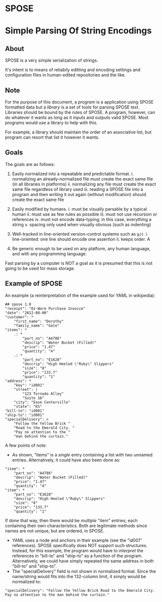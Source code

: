 # SPOSE
# Simple Parsing Of String Encodings

## About

SPOSE is a very simple serialization of strings.

It's intent is to means of reliabily editting and encoding settings and configuration files in human-edited repositories and the like.

## Note

For the purpose of this document, a *program* is a application using SPOSE formatted data but a *library* is a set of tools for parsing SPOSE text. Libraries should be bound by the rules of SPOSE. A program, however, can do whatever it wants as long as it inputs and outputs valid SPOSE. Most programs would use a library to help with this.

For example, a library should maintain the order of an associative list, but program can resort that list it however it wants.

## Goals

The goals are as follows:

1. Easily normalized into a repeatable and predictable format.
   i. normalizing an already-normalized file must create the exact same file (in all libraries in platforms)
   ii. normalizing any file must create the exact same file regardless of library used
   iii. reading a SPOSE file into a program and then writing it out again (without modification) should create the exact same file

2. Easily modified by humans.
   i. must be visually parsable by a typical human
   ii. must use as few rules as possible
   iii. must not use recursion or references
   iv. must not encode data-typing; in this case, everything a string
   v. spacing only used when visually obvious (such as indenting)

3. Well-tracked in line-oriented version-control systems such as `git`.
   i. line-oriented: one line should encode one assertion
   ii. keeps order. A

4. Be generic enough to be used on any platform, any human language, and with any programming language.

Fast parsing by a computer is NOT a goal as it is presumed that this is not going to be used for mass storage.

## Example of SPOSE

An example (a reinterpretation of the example used for YAML in wikipedia):

```
## spose 1.0
"receipt": "Oz-Ware Purchase Invoice"
"date": "2012-08-06"
"customer": *
    "first_name": "Dorothy"
    "family_name": "Gale"
"items": *
    .: *
        "part_no": "A4786"
        "descrip": "Water Bucket (Filled)"
        "price": "1.47"
        "quantity": "4"
    .: *
        "part_no": "E1628"
        "descrip": "High Heeled \"Ruby\" Slippers"
        "size": "8"
        "price": "133.7"
        "quantity": "1"
"address": *
    "key": "id001"
    "street": |
        "123 Tornado Alley"
        "Suite 16"
    "city": "Ease Centerville"
    "state": "KS"
"bill-to": "id001"
"ship-to": "id001"
"specialDelivery": >
    "Follow the Yellow Brick "
    "Road to the Emerald City. "
    "Pay no attention to the "
    "man behind the curtain."
```

A few points of note:

* As shown, "items" is a _single_ entry containing a list with two unnamed entries. Alternatively, it could have also been done as:
```
"item": *
    "part_no": "A4786"
    "descrip": "Water Bucket (Filled)"
    "price": "1.47"
    "quantity": "4"
"item": *
    "part_no": "E1628"
    "descrip": "High Heeled \"Ruby\" Slippers"
    "size": "8"
    "price": "133.7"
    "quantity": "1"
```
If done that way, then there would be _multiple_ "item" entries; each containing their own characteristics. Both are legitimate methods since names are not unique, but are ordered, in SPOSE.
* YAML uses a node and anchors in their example (see the "id001" references). SPOSE specifically does NOT support such structures. Instead, for this example, the program would have to _interpret_ the references in "bill-to" and "ship-to" as a function of the program. Alternatively, we could have simply repeated the same address in both "bill-to" and "ship-to".
* The "specialDelivery" field is not shown in normalized format. Since the name/string would fits into the 132-column limit, it simply would be normalized to:
```
"specialDelivery": "Follow the Yellow Brick Road to the Emerald City. Pay no attention to the man behind the curtain."
```
